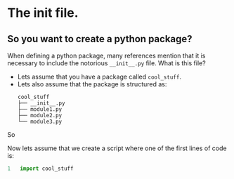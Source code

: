 # The init file.
## So you want to create a python package? 
When defining a python package, many references mention that it is necessary to include the notorious ```__init__.py``` file. 
What is this file?

- Lets assume that you have a package called ```cool_stuff```.
- Lets also assume that the package is structured as:
    ```
    cool_stuff
    ├── __init__.py
    ├── module1.py
    ├── module2.py
    └── module3.py
    ```

So  

Now lets assume that we create a script where one of the first lines of code is:
```python
1   import cool_stuff
```


